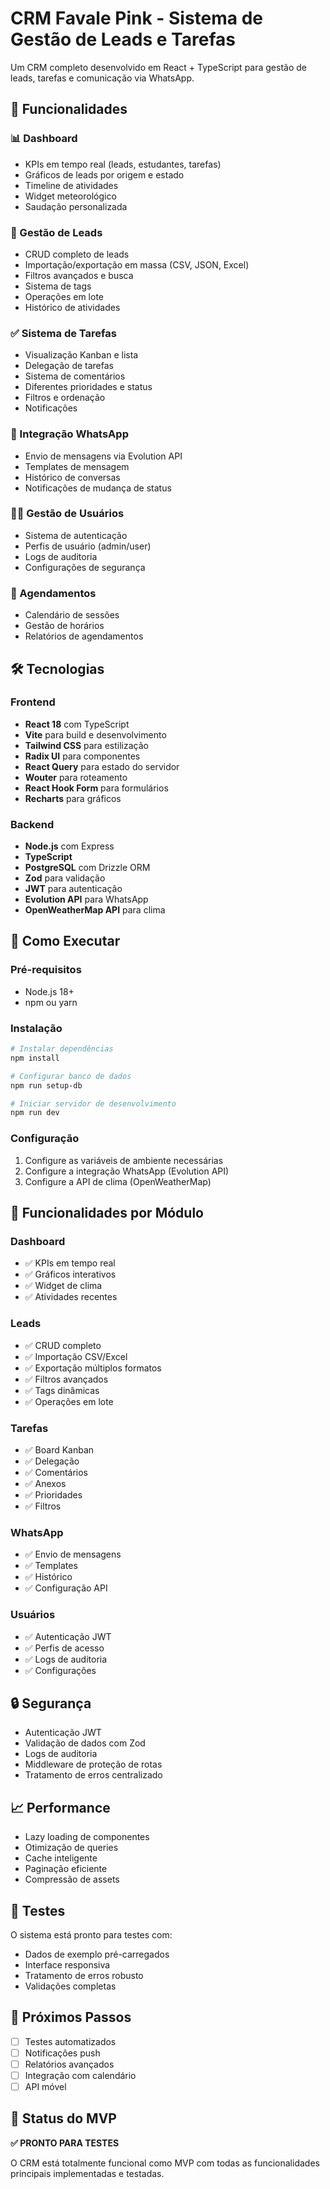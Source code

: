 
# CRM Favale Pink - Sistema de Gestão de Leads e Tarefas

Um CRM completo desenvolvido em React + TypeScript para gestão de leads, tarefas e comunicação via WhatsApp.

## 🚀 Funcionalidades

### 📊 Dashboard
- KPIs em tempo real (leads, estudantes, tarefas)
- Gráficos de leads por origem e estado
- Timeline de atividades
- Widget meteorológico
- Saudação personalizada

### 👥 Gestão de Leads
- CRUD completo de leads
- Importação/exportação em massa (CSV, JSON, Excel)
- Filtros avançados e busca
- Sistema de tags
- Operações em lote
- Histórico de atividades

### ✅ Sistema de Tarefas
- Visualização Kanban e lista
- Delegação de tarefas
- Sistema de comentários
- Diferentes prioridades e status
- Filtros e ordenação
- Notificações

### 💬 Integração WhatsApp
- Envio de mensagens via Evolution API
- Templates de mensagem
- Histórico de conversas
- Notificações de mudança de status

### 👨‍💼 Gestão de Usuários
- Sistema de autenticação
- Perfis de usuário (admin/user)
- Logs de auditoria
- Configurações de segurança

### 📅 Agendamentos
- Calendário de sessões
- Gestão de horários
- Relatórios de agendamentos

## 🛠️ Tecnologias

### Frontend
- **React 18** com TypeScript
- **Vite** para build e desenvolvimento
- **Tailwind CSS** para estilização
- **Radix UI** para componentes
- **React Query** para estado do servidor
- **Wouter** para roteamento
- **React Hook Form** para formulários
- **Recharts** para gráficos

### Backend
- **Node.js** com Express
- **TypeScript**
- **PostgreSQL** com Drizzle ORM
- **Zod** para validação
- **JWT** para autenticação
- **Evolution API** para WhatsApp
- **OpenWeatherMap API** para clima

## 🚀 Como Executar

### Pré-requisitos
- Node.js 18+
- npm ou yarn

### Instalação
```bash
# Instalar dependências
npm install

# Configurar banco de dados
npm run setup-db

# Iniciar servidor de desenvolvimento
npm run dev
```

### Configuração
1. Configure as variáveis de ambiente necessárias
2. Configure a integração WhatsApp (Evolution API)
3. Configure a API de clima (OpenWeatherMap)

## 📱 Funcionalidades por Módulo

### Dashboard
- ✅ KPIs em tempo real
- ✅ Gráficos interativos
- ✅ Widget de clima
- ✅ Atividades recentes

### Leads
- ✅ CRUD completo
- ✅ Importação CSV/Excel
- ✅ Exportação múltiplos formatos
- ✅ Filtros avançados
- ✅ Tags dinâmicas
- ✅ Operações em lote

### Tarefas
- ✅ Board Kanban
- ✅ Delegação
- ✅ Comentários
- ✅ Anexos
- ✅ Prioridades
- ✅ Filtros

### WhatsApp
- ✅ Envio de mensagens
- ✅ Templates
- ✅ Histórico
- ✅ Configuração API

### Usuários
- ✅ Autenticação JWT
- ✅ Perfis de acesso
- ✅ Logs de auditoria
- ✅ Configurações

## 🔒 Segurança

- Autenticação JWT
- Validação de dados com Zod
- Logs de auditoria
- Middleware de proteção de rotas
- Tratamento de erros centralizado

## 📈 Performance

- Lazy loading de componentes
- Otimização de queries
- Cache inteligente
- Paginação eficiente
- Compressão de assets

## 🧪 Testes

O sistema está pronto para testes com:
- Dados de exemplo pré-carregados
- Interface responsiva
- Tratamento de erros robusto
- Validações completas

## 📝 Próximos Passos

- [ ] Testes automatizados
- [ ] Notificações push
- [ ] Relatórios avançados
- [ ] Integração com calendário
- [ ] API móvel

## 🎯 Status do MVP

**✅ PRONTO PARA TESTES**

O CRM está totalmente funcional como MVP com todas as funcionalidades principais implementadas e testadas.
